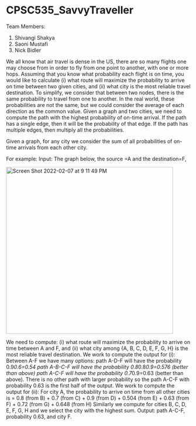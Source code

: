# CPSC535_SavvyTraveller

Team Members:
1. Shivangi Shakya
2. Saoni Mustafi
3. Nick Bidler

We all know that air travel is dense in the US, there are so many flights one may choose from in order to fly from one point to another, with one or more hops. Assuming that you know what probability each flight is on time, you would like to calculate (i) what route will maximize the probability to arrive on time between two given cities, and (ii) what city is the most reliable travel destination. To simplify, we consider that between two nodes, there is the same probability to travel from one to another. In the real world, these probabilities are not the same, but we could consider the average of each direction as the common value.
Given a graph and two cities, we need to compute the path with the highest probability of on-time arrival. If the path has a single edge, then it will be the probability of that edge. If the path has multiple edges, then multiply all the probabilities.

Given a graph, for any city we consider the sum of all probabilities of on-time arrivals from each other city.

For example:
Input: The graph below, the source =A and the destination=F,

<img width="456" alt="Screen Shot 2022-02-07 at 9 11 49 PM" src="https://user-images.githubusercontent.com/71597613/152922656-16937808-0800-4165-8ec2-da7a3c4ebd03.png">


We need to compute: 
(i) what route will maximize the probability to arrive on time between A and F, and 
(ii) what city among {A, B, C, D, E, F, G, H} is the most reliable travel destination.
We work to compute the output for (i):
Between A-F we have many options:
path A-D-F will have the probability 0.9*0.6=0.54
path A-B-C-F will have the probability 0.8*0.8*0.9=0.576 (better than above)
path A-C-F will have the probability 0.7*0.9=0.63 (better than above).
There is no other path with larger probability so the path A-C-F with probability 0.63 is the first half of the output.
We work to compute the output for (ii):
For city A, the probability to arrive on time from all other cities is = 0.8 (from B) + 0.7 (from C) + 0.9 (from D) + 0.504 (from E) + 0.63 (from F) + 0.72 (from G) + 0.648 (from H)
Similarly we compute for cities B, C, D, E, F, G, H and we select the city with the highest sum.
Output: path A-C-F, probability 0.63, and city F.
